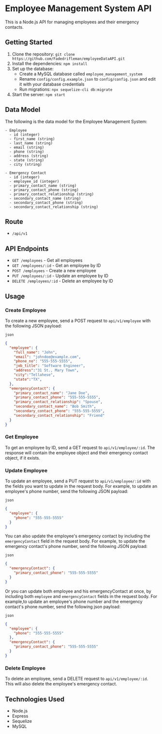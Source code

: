 # Employee Management System API

This is a Node.js API for managing employees and their emergency contacts.

## Getting Started

1. Clone the repository: `git clone https://github.com/Fadedrifleman/employeeDataAPI.git`
2. Install the dependencies: `npm install`
3. Set up the database:
   - Create a MySQL database called `employee_management_system`
   - Rename `config/config.example.json` to `config/config.json` and edit it with your database credentials
   - Run migrations: `npx sequelize-cli db:migrate`
4. Start the server: `npm start`

## Data Model

The following is the data model for the Employee Management System:

```text
- Employee
  - id (integer)
  - first_name (string)
  - last_name (string)
  - email (string)
  - phone (string)
  - address (string)
  - state (string)
  - city (string)

- Emergency Contact
  - id (integer)
  - employee_id (integer)
  - primary_contact_name (string)
  - primary_contact_phone (string)
  - primary_contact_relationship (string)
  - secondary_contact_name (string)
  - secondary_contact_phone (string)
  - secondary_contact_relationship (string)
```

## Route

- `/api/v1`

## API Endpoints

- `GET /employees` - Get all employees
- `GET /employees/:id` - Get an employee by ID
- `POST /employees` - Create a new employee
- `PUT /employees/:id` - Update an employee by ID
- `DELETE /employees/:id` - Delete an employee by ID

## Usage

### Create Employee

To create a new employee, send a POST request to `api/v1/employee` with the following JSON payload:

`json`

```json
{
  "employee": {
    "full_name": "John",
    "email": "johndoe@example.com",
    "phone_no": "555-555-5555",
    "job_title": "Software Engineer",
    "address":"31 St., Mary Town",
    "city":"Tellahese",
    "state":"TX",
  },
  "emergencyContact": {
    "primary_contact_name": "Jane Doe",
    "primary_contact_phone": "555-555-5555",
    "primary_contact_relationship": "Spouse",
    "secondary_contact_name": "Bob Smith",
    "secondary_contact_phone": "555-555-5555",
    "secondary_contact_relationship": "Friend"
  }
}
```

### Get Employee

To get an employee by ID, send a GET request to `api/v1/employee/:id`. The response will contain the employee object and their emergency contact object, if it exists.

### Update Employee

To update an employee, send a PUT request to `api/v1/employee/:id` with the fields you want to update in the request body. For example, to update an employee's phone number, send the following JSON payload:

`json`

```json
{
  "employee": {
    "phone": "555-555-5555"
  }
}
```

You can also update the employee's emergency contact by including the `emergencyContact` field in the request body. For example, to update the emergency contact's phone number, send the following JSON payload:

`json`

```json
{
  "emergencyContact": {
    "primary_contact_phone": "555-555-5555"
  }
}
```

Or you can update both employee and his emergencyContact at once, by including both `employee` and `emergencyContact` fields in the request body. For example,to update an employee's phone number and the emergency contact's phone number, send the following json payload:

`json`

```json
{
  "employee": {
    "phone": "555-555-5555"
  },
  "emergencyContact": {
    "primary_contact_phone": "555-555-5555"
  }
}
```

### Delete Employee

To delete an employee, send a DELETE request to `api/v1/employee/:id`. This will also delete the employee's emergency contact.

## Technologies Used

- Node.js
- Express
- Sequelize
- MySQL
